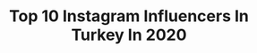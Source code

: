 ---
title: Top 10 Instagram Influencers In Turkey In 2020
description: >-
  Find top Instagram influencers in Turkey in 2020. Most popular hashtags: #stayhome #evdekal #evdekalt.
platform: Instagram
hits: 15318
text_top: Analyze the most popular Instagram profiles on inBeat.
text_bottom: Our search engine holds 15318 Instagram influencers like this in Turkey for you to pitch.
profiles:
  - username: "damlaaltun"
    fullname: >-
      Damla Altun
    bio: >-
      📩 damla@51digital.com 📌 Y O U T U B E
    location: "Turkey"
    followers: 568246
    engagement: 3914
    commentsToLikes: 1.053829
    id: ck0ttwrdn4ndu0i19p2ej0mv4
    verified: false
    hashtags: "#xo, #xoparfumdeo, #temizkeng, #gu"
  - username: "berkriptepe"
    fullname: >-
      Berk Tepe
    bio: >-
      Professional Valorant player for @sangalgg
    location: "Turkey"
    followers: 173887
    engagement: 3193
    commentsToLikes: 0.300126
    id: ck15r51zv66so0i19cm463bfq
    verified: false
    hashtags: "#fullperformans, #amazontrprime"
  - username: "elifbbc"
    fullname: >-
      Cristina Elif Boboc 🤡
    bio: >-
      📩 boboc_cristina@hotmail.com Founder @bobocevent & @fruitto.co #iyilikkazanacak 🔻 Y O U T U B E 🔻
    location: "Turkey"
    followers: 266127
    engagement: 3156
    commentsToLikes: 1.204316
    id: ck139k7k8lpug0i19m8udu3ca
    verified: false
    hashtags: "#reelsinstagram, #hairstyle, #hair, #longhair"
  - username: "asliarslaan"
    fullname: >-
      Aslı Arslan
    bio: >-
      Twitter: asliarslaan İletişim: asliraslaan@gmail.com Wattpad: asliaarslan
    location: "Turkey"
    followers: 32179
    engagement: 2490
    commentsToLikes: 0.101364
    id: ck5c86h4p8v8g0i11zpfkcvlz
    verified: false
    hashtags: "#sokakn, #stayhome"
  - username: "sezinkaramese"
    fullname: >-
      Sezin Erkek
    bio: >-
      🪐 sezinkaramese@gmail.com
    location: "Turkey"
    followers: 110551
    engagement: 2369
    commentsToLikes: 0.152659
    id: ck55jgpbiwzvc0i11dujt28q0
    verified: false
    hashtags: "#getreadywithme, #crush, #foreoufo, #ak"
  - username: "ozgeyagizz"
    fullname: >-
      Özge Yağız
    bio: >-
      
    location: "Turkey"
    followers: 1030290
    engagement: 2360
    commentsToLikes: 0.027997
    id: ck13bdcj6uvxc0i19ilsg6h7l
    verified: false
    hashtags: "#mood, #26eyl, #solyan"
  - username: "m.rise_"
    fullname: >-
      M. RISE
    bio: >-
      Mürvet Kıbrıslıgil. AV , Çaylak, Avcı Sesini Duyur Zamansız✍🏼
    location: "Turkey"
    followers: 23340
    engagement: 2342
    commentsToLikes: 0.150499
    id: ck5c86i8y8vac0i11krx8hi9c
    verified: false
    hashtags: ""
  - username: "gokberkdemirci"
    fullname: >-
      Gökberk Demirci
    bio: >-
      @semabekmezmanagement
    location: "Turkey"
    followers: 632297
    engagement: 2071
    commentsToLikes: 0.055045
    id: ck13bdc6juvuu0i19ymq1gb9i
    verified: false
    hashtags: "#style, #evdekal, #stayhome, #blue"
  - username: "cydworld"
    fullname: >-
      Ceyda Yıldız🌍
    bio: >-
      U.ü/marketing 👩🏻‍💻 Hayatıma dair her şey🎈 Hayatını gez gör yaşa paylaş 😉📸 @cydyildiz🦁
    location: "Turkey"
    followers: 6856
    engagement: 2012
    commentsToLikes: 0.080425
    id: ckaoyf7yzh9s50i78fl0s5fg3
    verified: false
    hashtags: "#turkblogger, #tbt, #blogger, #kedi"
  - username: "ezgi_gor"
    fullname: >-
      Ezgi Gör
    bio: >-
      @icontalentofficial
    location: "Turkey"
    followers: 171682
    engagement: 1942
    commentsToLikes: 0.054580
    id: ck0vvl4xhplq00i19g7iedta4
    verified: false
    hashtags: "#stayhome, #olddays, #challengeaccepted, #birlikteg"
cities:
  - name: Istanbul
    link: /instagram/turkey/istanbul
  - name: Ankara
    link: /instagram/turkey/ankara
  - name: Izmir
    link: /instagram/turkey/izmir
  - name: Konya
    link: /instagram/turkey/konya
---